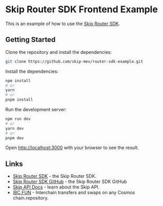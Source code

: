 # Skip Router SDK Frontend Example

This is an example of how to use the [Skip Router SDK](https://www.npmjs.com/package/@skip-router/core).

## Getting Started

Clone the repository and install the dependencies:

```bash
git clone https://github.com/skip-mev/router-sdk-example.git
```

Install the dependencies:

```bash
npm install
# or
yarn
# or
pnpm install
```

Run the development server:

```bash
npm run dev
# or
yarn dev
# or
pnpm dev
```

Open [http://localhost:3000](http://localhost:3000) with your browser to see the result.

## Links

- [Skip Router SDK](https://www.npmjs.com/package/@skip-router/core) - the Skip Router SDK.
- [Skip Router SDK GitHub](https://github.com/skip-mev/skip-router-sdk) - the Skip Router SDK GitHub
- [Skip API Docs](https://api-docs.skip.money/) - learn about the Skip API.
- [IBC.FUN](https://ibc.fun) - Interchain transfers and swaps on any Cosmos chain.repository.
